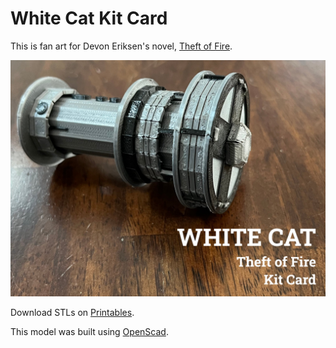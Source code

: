 # White Cat Kit Card

This is fan art for Devon Eriksen's novel, [Theft of
Fire](https://devoneriksen.com/theft-of-fire).

![The completed White Cat model](White-Cat-Kit-Card.jpg)

Download STLs on
[Printables](https://www.printables.com/model/865769-theft-of-fire-white-cat-kit-card).

This model was built using [OpenScad](https://openscad.org/).
